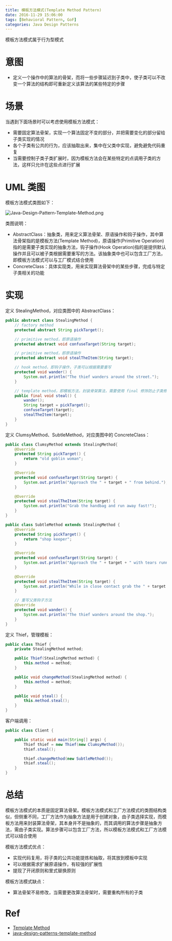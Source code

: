 ```yaml
---
title: 模板方法模式(Template Method Pattern)
date: 2016-11-29 15:06:00
tags: [Behavioral Pattern, GoF]
categories: Java Design Patterns
---
```


模板方法模式属于行为型模式

<!-- more -->

# 意图

* 定义一个操作中的算法的骨架，而将一些步骤延迟到子类中，使子类可以不改变一个算法的结构即可重新定义该算法的某些特定的步骤

# 场景

当遇到下面场景时可以考虑使用模板方法模式：

* 需要固定算法骨架，实现一个算法固定不变的部分，并把需要变化的部分留给子类实现的情况
* 各个子类有公共的行为，应该抽取出来，集中在父类中实现，避免避免代码重复
* 当需要控制子类子类扩展时，因为模板方法会在某些特定的点调用子类的方法，这样只允许在这些点进行扩展

# UML 类图

模板方法模式类图如下：

![Java-Design-Pattern-Template-Method.png](http://otg3f8t90.bkt.clouddn.com/2018/1/10/Java-Design-Pattern-Template-Method.png)

类图说明：

* AbstractClass：抽象类，用来定义算法骨架、原语操作和钩子操作，其中算法骨架指的是模板方法(Template Method)，原语操作(Primitive Operation)指的是需要子类实现的抽象方法，钩子操作(Hook Operation)指的是提供默认操作并且可以被子类根据需要重写的方法。该抽象类中也可以包含工厂方法，即模板方法模式可以与工厂模式结合使用
* ConcreteClass：具体实现类，用来实现算法骨架中的某些步骤，完成与特定子类相关的功能

# 实现

定义 StealingMethod，对应类图中的 AbstractClass：

```java
public abstract class StealingMethod {
    // factory method
    protected abstract String pickTarget();

    // primitive method，即原语操作
    protected abstract void confuseTarget(String target);

    // primitive method，即原语操作
    protected abstract void stealTheItem(String target);

    // hook method，即钩子操作，子类可以根据需要重写
    protected void wander() {
        System.out.println("The thief wanders around the street.");
    }

    // template method，即模板方法，封装骨架算法，需要使用 final 修饰防止子类修改
    public final void steal() {
        wander();
        String target = pickTarget();
        confuseTarget(target);
        stealTheItem(target);
    }
}
```

定义 ClumsyMethod、SubtleMethod，对应类图中的 ConcreteClass：

```java
public class ClumsyMethod extends StealingMethod{
    @Override
    protected String pickTarget() {
        return "old goblin woman";
    }

    @Override
    protected void confuseTarget(String target) {
        System.out.println("Approach the " + target + " from behind.");
    }

    @Override
    protected void stealTheItem(String target) {
        System.out.println("Grab the handbag and run away fast!");
    }
}
```

```java
public class SubtleMethod extends StealingMethod {
    @Override
    protected String pickTarget() {
        return "shop keeper";
    }

    @Override
    protected void confuseTarget(String target) {
        System.out.println("Approach the " + target + " with tears running and hug him!");
    }

    @Override
    protected void stealTheItem(String target) {
        System.out.println("While in close contact grab the " + target + "'s wallet.");
    }

    // 重写父类钩子方法
    @Override
    protected void wander() {
        System.out.println("The thief wanders around the shop.");
    }
}
```

定义 Thief，管理模板：

```java
public class Thief {
    private StealingMethod method;

    public Thief(StealingMethod method) {
        this.method = method;
    }

    public void changeMethod(StealingMethod method) {
        this.method = method;
    }

    public void steal() {
        this.method.steal();
    }
}
```

客户端调用：

```java
public class Client {

    public static void main(String[] args) {
        Thief thief = new Thief(new ClumsyMethod());
        thief.steal();

        thief.changeMethod(new SubtleMethod());
        thief.steal();
    }
}
```

# 总结

模板方法模式的本质是固定算法骨架。模板方法模式和工厂方法模式的类图结构类似，但侧重不同，工厂方法作为抽象方法是用于创建对象，由子类选择实现，而模板方法用来封装算法骨架，其本身并不是抽象的，而其调用的算法步骤是抽象方法，需由子类实现。算法步骤可以包含工厂方法，所以模板方法模式和工厂方法模式可以结合使用

模板方法模式优点：

* 实现代码复用，将子类的公共功能提炼和抽取，将其放到模板中实现
* 可以根据需求扩展原语操作，有较强的扩展性
* 提现了开闭原则和里式替换原则

模板方法模式缺点：

* 算法骨架不易修改，当需要更改算法骨架时，需要重构所有的子类

# Ref

* [Template Method](http://www.oodesign.com/template-method-pattern.html)
* [java-design-patterns-template-method](https://github.com/iluwatar/java-design-patterns/blob/master/template-method/README.md)